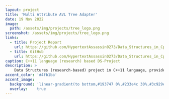 ```yaml
---
layout: project
title: 'Multi Attribute AVL Tree Adapter'
date: 19 Nov 2022
image:  
  path: /assets/img/projects/tree_logo.png
screenshot: /assets/img/projects/tree_logo.png
links:
  - title: Project Report
    url: https://github.com/HypertextAssassin0273/Data_Structures_in_Cpp/blob/main/MY_DS_LIBRARY/Special_Structures/Documentation_Files/Project%20Report.pdf
  - title: GitHub
    url: https://github.com/HypertextAssassin0273/Data_Structures_in_Cpp/tree/main/MY_DS_LIBRARY/Special_Structures
caption: C++11 language (research) based DS-Project
description: >
    Data Structures (research-based) project in C++11 language, provides an efficient alternative to SQL tables for various complex queries.<br>
accent_color: '#4fb1ba'
accent_image:
  background: 'linear-gradient(to bottom,#193747 0%,#233e4c 30%,#3c929e 50%,#d5d5d4 70%,#cdccc8 100%)'
  overlay:    true
---
```

